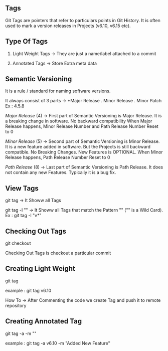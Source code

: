 ## Tags

Git Tags are pointers that refer to particulars points in Git History. It is often used
to mark a version releases in Projects (v6.10, v6.15 etc).




## Type Of Tags

1. Light Weight Tags -> They are just a name/label attached to a commit

2. Annotated Tags -> Store Extra meta data




## Semantic Versioning
It is a rule / standard for naming software versions.

It always consist of 3 parts -> *Major Release . Minor Release . Minor Patch  
Ex : 4.5.8

*Major Release* (4) -> First part of Semantic Versioning is Major Release. It is a breaking change in software. No backward compatibility
When Major Release happens,  Minor Release Number and Path Release Number Reset to 0



*Minor Release* (5) ->  Second part of Semantic Versioning is Minor Release. It is a new feature added in software. But the Projects
is still backward compatible. No Breaking Changes. New Features is OPTIONAL. When Minor Release happens, Path Release Number Reset to 0



*Path Release* (8) -> Last part of Semantic Versioning is Path Release. It does not contain any new Features. Typically it is a bug fix.




## View Tags

git tag  -> It Showw all Tags

git tag -l ""  -> It Showw all Tags that match the Pattern "" ("" is a Wild Card). Ex : git tag -l "v*"



## Checking Out Tags

git checkout <tag name>

Checking Out Tags is checkout a particular commit



## Creating Light Weight 

git tag <tag name>

example : git tag v6.10

How To -> After Commenting the code we create Tag and push it to remote repository


## Creating Annotated Tag

git tag -a <tag name> -m "<message>"

example : git tag -a v6.10 -m "Added New Feature"